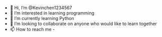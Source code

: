 - 👋 Hi, I’m @Kevinchen1234567
- 👀 I’m interested in learning programming
- 🌱 I’m currently learning Python
- 💞️ I’m looking to collaborate on anyone who would like to learn together
- 📫 How to reach me - 

<!---
Kevinchen1234567/Kevinchen1234567 is a ✨ special ✨ repository because its `README.md` (this file) appears on your GitHub profile.
You can click the Preview link to take a look at your changes.
--->
